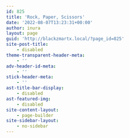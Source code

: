 ```yaml
---
id: 825
title: 'Rock, Paper, Scissors'
date: '2022-08-07T13:23:31+00:00'
author: inura
layout: page
guid: 'http://blackzmartx.local/?page_id=825'
site-post-title:
    - disabled
theme-transparent-header-meta:
    - ''
adv-header-id-meta:
    - ''
stick-header-meta:
    - ''
ast-title-bar-display:
    - disabled
ast-featured-img:
    - disabled
site-content-layout:
    - page-builder
site-sidebar-layout:
    - no-sidebar
---
```


